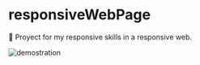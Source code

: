 # responsiveWebPage
📲 Proyect for my responsive skills in a responsive web.

![demostration](https://user-images.githubusercontent.com/79861715/140992658-c43ceafa-0f7a-4285-9390-4cd73f2a53a7.gif)

